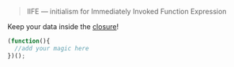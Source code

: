 > IIFE — initialism for Immediately Invoked Function Expression

Keep your data inside the [closure](closure)!

```js
(function(){
  //add your magic here
})();
```